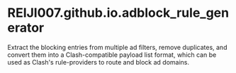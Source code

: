 # REIJI007.github.io.adblock_rule_generator
Extract the blocking entries from multiple ad filters, remove duplicates, and convert them into a Clash-compatible payload list format, which can be used as Clash's rule-providers to route and block ad domains.
